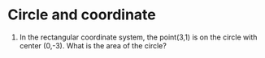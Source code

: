 # Circle and coordinate    
1. In the rectangular coordinate system,  the point(3,1) is on the circle with center (0,-3). What is the area of the circle? 



